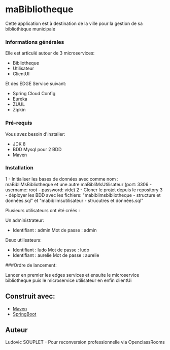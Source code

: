 # maBibliotheque

Cette application est à destination de la ville pour la gestion de sa bibliothèque municipale

### Informations générales

Elle est articulé autour de 3 microservices:

- Bibliotheque
- Utilisateur
- ClientUI

Et des EDGE Service suivant:

- Spring Cloud Config
- Eureka
- ZUUL
- Zipkin

### Pré-requis

Vous avez besoin d'installer:
- JDK 8  
- BDD Mysql pour 2 BDD
- Maven  

### Installation

1 - Initialiser les bases de données avec comme nom : maBibliMsBibliotheque et une autre maBibliMsUtilisateur (port: 3306 - username: root - password: vide)
2 - Cloner le projet depuis le repository
3 - déployer les BDD avec les fichiers: "mabiblimsbibliotheque - structure et données.sql" et "mabiblimsutilisateur - strucutres et données.sql"

Plusieurs utilisateurs ont été créés :

Un administrateur:   
- Identifiant : admin Mot de passe : admin

Deux utilisateurs:  
- Identifiant : ludo Mot de passe : ludo
- Identifiant : aurelie Mot de passe : aurelie

###Ordre de lancement:

Lancer en premier les edges services et ensuite le microservice bibliotheque puis le microservice utilisateur en enfin clientUi

## Construit avec:
* [Maven](https://maven.apache.org/)
* [SpringBoot](https://spring.io/projects/spring-boot)

## Auteur
Ludovic SOUPLET - Pour reconversion professionnelle via OpenclassRooms
